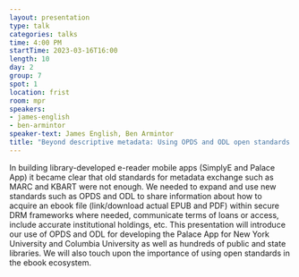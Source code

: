 ```yaml
---
layout: presentation
type: talk
categories: talks
time: 4:00 PM
startTime: 2023-03-16T16:00
length: 10
day: 2
group: 7
spot: 1
location: frist
room: mpr
speakers:
- james-english
- ben-armintor
speaker-text: James English, Ben Armintor
title: "Beyond descriptive metadata: Using OPDS and ODL open standards to develop the Palace App, a e-reader mobile app."
---
```

In building library-developed e-reader mobile apps (SimplyE and Palace App) it became clear that old standards for metadata exchange such as MARC and KBART were not enough. We needed to expand and use new standards such as OPDS and ODL to share information about how to acquire an ebook file (link/download actual EPUB and PDF) within secure DRM frameworks where needed, communicate terms of loans or access, include accurate institutional holdings, etc. This presentation will introduce our use of OPDS and ODL for developing the Palace App for New York University and Columbia University as well as hundreds of public and state libraries. We will also touch upon the importance of using open standards in the ebook ecosystem.
